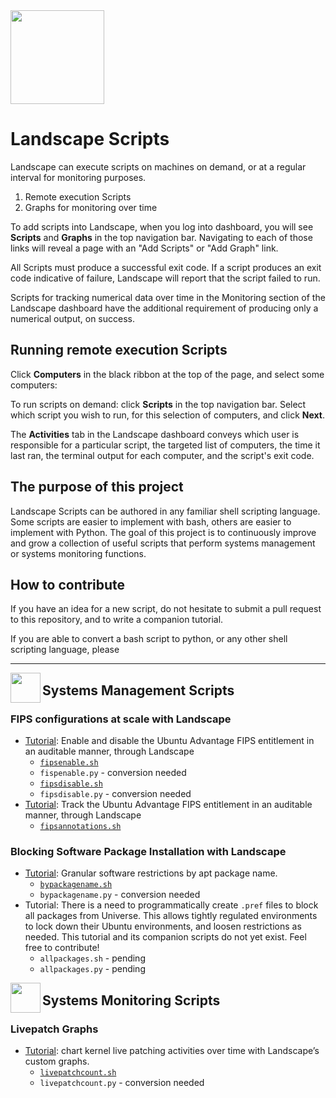 <img src="https://assets.ubuntu.com/v1/bc04c279-landscape-title-logo-white.svg" height="150">


# Landscape Scripts

Landscape can execute scripts on machines on demand, or at a regular interval for monitoring purposes.

1. Remote execution Scripts
2. Graphs for monitoring over time

To add scripts into Landscape, when you log into dashboard, you will see **Scripts** and **Graphs** in the top navigation bar. Navigating to each of those links will reveal a page with an "Add Scripts" or "Add Graph" link.

All Scripts must produce a successful exit code. If a script produces an exit code indicative of failure, Landscape will report that the script failed to run.

Scripts for tracking numerical data over time in the Monitoring section of the Landscape dashboard have the additional requirement of producing only a numerical output, on success.

## Running remote execution Scripts
Click **Computers** in the black ribbon at the top of the page, and select some computers:

To run scripts on demand: click **Scripts** in the top navigation bar. Select which script you wish to run, for this selection of computers, and click **Next**.

The **Activities** tab in the Landscape dashboard conveys which user is responsible for a particular script, the targeted list of computers, the time it last ran, the terminal output for each computer, and the script's exit code.

## The purpose of this project

Landscape Scripts can be authored in any familiar shell scripting language. Some scripts are easier to implement with bash, others are easier to implement with Python. The goal of this project is to continuously improve and grow a collection of useful scripts that perform systems management or systems monitoring functions.

## How to contribute

If you have an idea for a new script, do not hesitate to submit a pull request to this repository, and to write a companion tutorial.

If you are able to convert a bash script to python, or any other shell scripting language, please 

---

<img src="https://assets.ubuntu.com/v1/c9dc2869-Use-snap-commands.svg" height="48" align="left">

## Systems Management Scripts

### FIPS configurations at scale with Landscape

- [Tutorial](https://ubuntu.com/tutorials/manage-ua-client-fips-configurations-at-scale-with-landscape): Enable and disable the Ubuntu Advantage FIPS entitlement in an auditable manner, through Landscape
    - [`fipsenable.sh`](./management/FIPS/fipsenable.sh)
    - `fispenable.py` - conversion needed
    - [`fipsdisable.sh`](./management/FIPS/fipsdisable.sh)
    - `fipsdisable.py` - conversion needed
- [Tutorial](https://ubuntu.com/tutorials/audit-ua-client-fips-configurations-at-scale-with-landscape): Track the Ubuntu Advantage FIPS entitlement in an auditable manner, through Landscape
    - [`fipsannotations.sh`](./management/FIPS/fipsannotations.sh)

### Blocking Software Package Installation with Landscape

- [Tutorial](https://ubuntu.com/tutorials/blocking-software-package-installation-with-landscape): Granular software restrictions by apt package name.
    - [`bypackagename.sh`](./management/Block%20Installation%20with%20Apt/bypackagename.sh)
    - `bypackagename.py` - conversion needed
- Tutorial: There is a need to programmatically create `.pref` files to block all packages from Universe. This allows tightly regulated environments to lock down their Ubuntu environments, and loosen restrictions as needed. This tutorial and its companion scripts do not yet exist. Feel free to contribute!
    - `allpackages.sh` - pending
    - `allpackages.py` - pending

<img src="https://assets.ubuntu.com/v1/d3aa493c-Build-your-first-snap.svg" height="48" align="left">

## Systems Monitoring Scripts

### Livepatch Graphs

- [Tutorial](https://ubuntu.com/tutorials/add-livepatch-graphs-in-landscape): chart kernel live patching activities over time with Landscape’s custom graphs.
    - [`livepatchcount.sh`](./monitoring/Livepatch/livepatchcount.sh)
    - `livepatchcount.py` - conversion needed